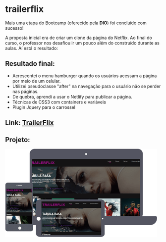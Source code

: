 # trailerflix
 
Mais uma etapa do Bootcamp (oferecido pela **DIO**) foi concluído com sucesso!

A proposta inicial era de criar um clone da página do Netflix. Ao final do curso, o professor nos desafiou ir um pouco além do construído durante as aulas. Aí está o resultado:

## Resultado final:
- Acrescentei o menu hamburger quando os usuários acessam a página por meio de um celular.
- Utilizei pseudoclasse "after" na navegação para o usuário não se perder nas páginas.
- De quebra, aprendi a usar o Netlify para publicar a página.
- Técnicas de CSS3 com containers e variáveis
- Plugin Jquery para o carrossel

## Link: [TrailerFlix](https://trailerflix.netlify.app/)

## Projeto:
![mockup do site](https://github.com/lucianakyoko/trailerflix/blob/main/.github/Trailerflix.png)


